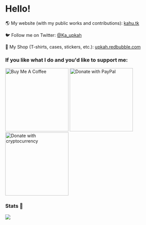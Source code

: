 # Hello!

:earth_americas: My website (with my public works and contributions): [kahu.tk](https://kahu.tk)

:bird: Follow me on Twitter: [@Ka_upkah](https://twitter.com/Ka_upkah)

:shirt: My Shop (T-shirts, cases, stickers, etc.): [upkah.redbubble.com](https://upkah.redbubble.com)

### If you like what I do and you'd like to support me:

<a href="https://www.buymeacoffee.com/upkah"><img src="https://cdn.buymeacoffee.com/buttons/v2/default-yellow.png" alt="Buy Me A Coffee" width="200px" ></a> <a href="https://www.paypal.com/cgi-bin/webscr?cmd=_s-xclick&hosted_button_id=HCPYH3LWZZR9Y"><img src="https://i.imgur.com/k61feuY.png" alt="Donate with PayPal" width="200px" ></a> <a href="https://www.kahu.tk/#donate"><img src="https://i.imgur.com/3mgNZYi.png" alt="Donate with cryptocurrency" width="200px" ></a>

### Stats :construction_worker:

<a href="https://github.com/Ka-hu">
  <img align="center" src="https://github-readme-stats.vercel.app/api?username=Ka-hu&show_icons=true&include_all_commits=false&line_height=33&theme=default" />
</a>
